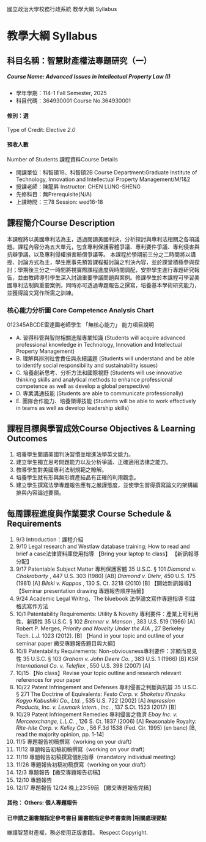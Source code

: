 國立政治大學校務行政系統 教學大綱 Syllabus
# 教學大綱 Syllabus
##  科目名稱：智慧財產權法專題研究（一）
#####  Course Name: Advanced Issues in Intellectual Property Law (I)
  * 學年學期：114-1 Fall Semester, 2025 
  * 科目代碼：364930001 Course No.364930001
#### 修別：選
Type of Credit: Elective 
_2.0_
#### 預收人數
Number of Students
課程資料Course Details
  * 開課單位：科智碩1B、科智碩2B Course Department:Graduate Institute of Technology, Innovation and Intellectual Property Management/M/1&2 
  * 授課老師：陳龍昇 Instructor: CHEN LUNG-SHENG 
  * 先修科目：無Prerequisite(N/A)
  * 上課時間：三78 Session: wed16-18 
##  課程簡介Course Description
本課程將以美國專利法為主，透過閱讀美國判決，分析探討與專利法相關之各項議題。課程內容分為五大單元，包含專利保護客體爭議、專利要件爭議、專利侵害與抗辯爭議，以及專利侵權損害賠償爭議等。
本課程於學期前三分之二時間將以講授、討論方式為主，學生應事先預習課程擬討論之判決內容，並於課堂積極參與探討；學期後三分之一時間將視實際課程進度與時間調配，安排學生進行專題研究報告，並由教師導引學生深入討論重要爭議問題與案例。修課學生於本課程可學習美國專利法制與重要案例，同時亦可透過專題報告之撰寫，培養基本學術研究能力，並獲得論文寫作所需之訓練。
###  核心能力分析圖 Core Competence Analysis Chart
012345ABCDE雷達圖老師學生
「無核心能力」 
能力項目說明
  * A. 習得科管與智財相關進階專業知識 (Students will acquire advanced professional knowledge in Technology, Innovation and Intellectual Property Management)
  * B. 理解與辨別社會責任與永續議題 (Students will understand and be able to identify social responsibility and sustainability issues)
  * C. 培養創新思考、分析方法和國際視野 (Students will use innovative thinking skills and analytical methods to enhance professional competence as well as develop a global perspective)
  * D. 專業溝通技能 (Students are able to communicate professionally)
  * E. 團隊合作能力、培養領導技能 (Students will be able to work effectively in teams as well as develop leadership skills)
##  課程目標與學習成效Course Objectives & Learning Outcomes 
1. 培養學生閱讀美國判決習慣並增進法學英文能力。
2. 建立學生獨立思考問題能力以及分析爭議、正確適用法律之能力。
3. 教導學生對美國專利法制規範之瞭解。
4. 培養學生就有形與無形資產結晶有正確的利用觀念。
5. 建立學生撰寫法學專題報告應有之嚴謹態度，並使學生習得撰寫論文的架構編排與內容論述要領。
##  每周課程進度與作業要求 Course Schedule & Requirements
  1. 9/3 Introduction：課程介紹
  2. 9/10 Legal research and Westlaw database training; How to read and brief a case法律資料庫使用指導
【Bring your laptop to class】
【新訊報導分配】
  1. 9/17 Patentable Subject Matter 專利保護客體
35 U.S.C. § 101
_Diamond v. Chakrabarty_ , 447 U.S. 303 (1980) [AB]
_Diamond v. Diehr,_ 450 U.S. 175 (1981) [A]
_Bilski v. Kappos_ , 130 S. Ct. 3218 (2010) [B]
【開始新訊報導】
【Seminar presentation drawing 專題報告順序抽籤】
  1. 9/24 Academic Legal Writng、The bluebook
法學論文寫作專題指導
引註格式寫作方法
  1. 10/1 Patentability Requirements: Utility & Novelty 專利要件：產業上可利用性、新穎性
35 U.S.C. § 102 
_Brenner v. Manson_ , 383 U.S. 519 (1966) [A]
Robert P. Merges, _Priority and Novelty Under the AIA_ , 27 Berkeley Tech. L.J. 1023 (2012). [B]
【Hand in your topic and outline of your seminar paper 繳交專題報告題目與大綱】
  1. 10/8 Patentability Requirements: Non-obviousness專利要件：非顯而易見性
35 U.S.C. § 103 
_Graham v. John Deere Co._ , 383 U.S. 1 (1966) [B]
_KSR International Co. v. Teleflex_ , 550 U.S. 398 (2007) [A]
  1. 10/15 【No class】Revise your topic outline and research relevant references for your paper
  1. 10/22 Patent Infringement and Defenses 專利侵害之判斷與抗辯
35 U.S.C. § 271
The Doctrine of Equivalents: _Festo Corp. v. Shoketsu Kinzoku Kogyo Kabushiki Co., Ltd._ , 535 U.S. 722 (2002) [A]
_Impression Products, Inc. v. Lexmark Intern., Inc._ , 137 S.Ct. 1523 (2017) [B]
  1. 10/29 Patent Infringement Remedies 專利侵害之救濟
_Ebay Inc. v. Merceexchange, L.L.C._ , 126 S. Ct. 1837 (2006) [A]
Reasonable Royalty: _Rite-hite Corp. v. Kelley Co._ , 56 F.3d 1538 (Fed. Cir. 1995) (en banc)
[B, read the majority opinion, pp. 1-14] 
  1. 11/5 專題報告初稿撰寫（working on your draft）
  1. 11/12 專題報告初稿初稿撰寫（working on your draft）
  1. 11/19 專題報告初稿撰寫個別指導（mandatory individual meeting）
  2. 11/26 專題報告初稿初稿撰寫（working on your draft）
  3. 12/3 專題報告【繳交專題報告初稿】
  4. 12/10 專題報告
  5. 12/17 專題報告
12/24 晚上23:59前 【繳交專題報告完稿】
####  其他： Others: 個人專題報告 
####  已申請之圖書館指定參考書目  圖書館指定參考書查詢 |相關處理要點
維護智慧財產權，務必使用正版書籍。 Respect Copyright.